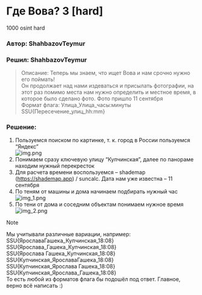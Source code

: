 # Где Вова? 3 [hard]
1000
osint hard

### Автор: ShahbazovTeymur
### Решил: ShahbazovTeymur

> Описание: Теперь мы знаем, что ищет Вова и нам срочно нужно его поймать!<br>
Он продолжает над нами издеваться и присылать фотографии, на этот раз помимо места нам нужно определить и местное время, в которое было сделано фото. Фото пришло 11 сентября<br>
Формат флага: Улица_Улица_часы:минуты<br>
SSU{Пересечение_улиц_hh:mm}

### Решение:
1. Пользуемся поиском по картинке, т. к. город в России пользуемся “Яндекс”<br>
![img.png](img.png)
2. Понимаем сразу ключевую улицу “Купчинская”, далее по панораме находим нужный перекресток
3. Для расчета времени воспользуемся – shademap (https://shademap.app) / suncalc. Дата нам уже известна – 11 сентября
4. По теням от машины и дома начинаем подбирать нужный час<br>
![img_1.png](img_1.png)
5. По тени от дома и соседним объектам понимаем нужное время
![img_2.png](img_2.png)

> [!NOTE]
> Мы учитывали различные вариации, например:<br>
> SSU{ЯрославаГашека_Купчинская_18:08}<br>
> SSU{Ярослава_Гашека_Купчинская_18:08}<br>
> SSU{Ярослава Гашека_Купчинская_18:08}<br>
> SSU{Купчинская_ЯрославаГашека_18:08}<br>
> SSU{Купчинская_Ярослава Гашека_18:08}<br>
> SSU{Купчинская_Ярослава_Гашека_18:08}<br>
> То есть любой из форматов флага бы подошёл под ответ. Главное, верно всё написать :)